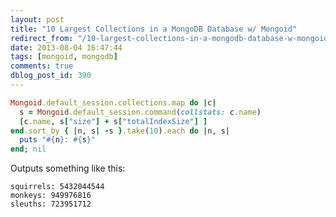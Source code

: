 ```yaml
---
layout: post
title: "10 Largest Collections in a MongoDB Database w/ Mongoid"
redirect_from: "/10-largest-collections-in-a-mongodb-database-w-mongoid/"
date: 2013-08-04 16:47:44
tags: [mongoid, mongodb]
comments: true
dblog_post_id: 390
---
```


```ruby
Mongoid.default_session.collections.map do |c|
  s = Mongoid.default_session.command(collstats: c.name)
  [c.name, s["size"] + s["totalIndexSize"] ]
end.sort_by { |n, s| -s }.take(10).each do |n, s|
  puts "#{n}: #{s}"
end; nil
```

Outputs something like this:

```
squirrels: 5432044544
monkeys: 949976816
sleuths: 723951712
```

